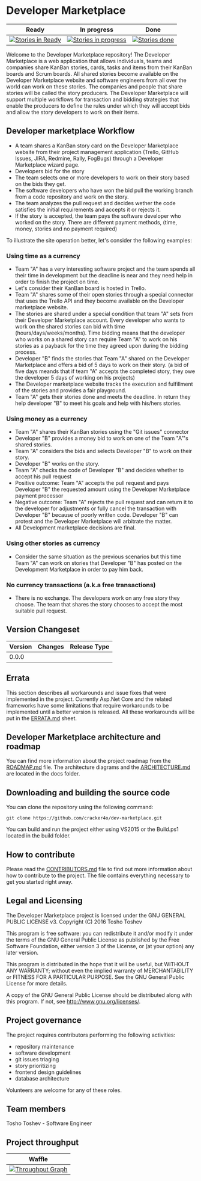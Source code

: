 # Developer Marketplace

|Ready|In progress|Done|
|------|--------|----|
|[![Stories in Ready](https://badge.waffle.io/cracker4o/dev-marketplace.svg?label=ready&title=Ready)](http://waffle.io/cracker4o/dev-marketplace)|[![Stories in progress](https://badge.waffle.io/cracker4o/dev-marketplace.svg?label=In%20Progress&title=In%20Progress)](http://waffle.io/cracker4o/dev-marketplace)|[![Stories done](https://badge.waffle.io/cracker4o/dev-marketplace.svg?label=Done&title=Done)](http://waffle.io/cracker4o/dev-marketplace)|
Welcome to the Developer Marketplace repository! The Developer Marketplace is a web application that allows individuals, teams and companies share KanBan stories, cards, tasks and items from their KanBan boards and Scrum boards. All shared stories become available on the Developer Marketplace website and software engineers from all over the world can work on these stories. The companies and people that share stories will be called the story producers. The Developer Marketplace will support multiple workflows for transaction and bidding strategies that enable the producers to define the rules under which they will accept bids and allow the story developers to work on their items.

## Developer marketplace Workflow

- A team shares a KanBan story card on the Developer Marketplace website from their project management application (Trello, GitHub Issues, JIRA, Redmine, Rally, FogBugs) through a Developer Marketplace wizard page.
- Developers bid for the story
- The team selects one or more developers to work on their story based on the bids they get.
- The software developers who have won the bid pull the working branch from a code repository and work on the story.
- The team analyzes the pull request and decides wether the code satisfies the initial requirements and accepts it or rejects it.
- If the story is accepted, the team pays the software developer who worked on the story. There are different payment methods, (time, money, stories and no payment required)

To illustrate the site operation better, let's consider the following examples:

### Using time as a currency

- Team "A" has a very interesting software project and the team spends all their time in development but the deadline is near and they need help in order to finish the project on time.
- Let's consider their KanBan board is hosted in Trello.
- Team "A" shares some of their open stories through a special connector that uses the Trello API and they become available on the Developer marketplace website.
- The stories are shared under a special condition that team "A" sets from their Developer Marketplace account. Every developer who wants to work on the shared stories can bid with time (hours/days/weeks/months). Time bidding means that the developer who works on a shared story can require Team "A" to work on his stories as a payback for the time they agreed upon during the bidding process.
- Developer "B" finds the stories that Team "A" shared on the Developer Marketplace and offers a bid of 5 days  to work on their story. (a bid of five days meands that if team "A" accepts the completed story, they owe the developer 5 days of working on his projects)
- The Developer marketplace website tracks the execution and fulfillment of the stories and provides a fair playground.
- Team "A" gets their stories done and meets the deadline. In return they help developer "B" to meet his goals and help with his/hers stories.

### Using money as a currency
- Team "A" shares their KanBan stories using the "Git issues" connector
- Developer "B" provides a money bid to work on one of the Team "A"'s shared stories.
- Team "A" considers the bids and selects Developer "B" to work on their story.
- Developer "B" works on the story.
- Team "A" checks the code of Developer "B" and decides whether to accept his pull request
- Positive outcome: Team "A" accepts the pull request and pays Developer "B" the requested amount using the Developer Marketplace payment processor
- Negative outcome: Team "A" rejects the pull request and can return it to the developer for adjustments or fully cancel the transaction with Developer "B" because of poorly written code. Developer "B" can protest and the Developer Marketplace will arbitrate the matter.
- All Development marketplace decisions are final.

### Using other stories as currency
- Consider the same situation as the previous scenarios but this time Team "A" can work on stories that Developer "B" has posted on the Development Marketplace in order to pay him back.

### No currency transactions (a.k.a free transactions)
- There is no exchange. The developers work on any free story they choose. The team that shares the story chooses to accept the most suitable pull request.

## Version Changeset
|Version | Changes |Release Type |
|--------|---------|------------:|
|0.0.0   |         |             |

## Errata
This section describes all workarounds and issue fixes that were implemented in the project. Currently Asp.Net Core and the related frameworks have some limitations that require workarounds to be implemented until a better version is released. All these workarounds will be put in the [ERRATA.md](https://github.com/cracker4o/dev-marketplace/blob/master/docs/ERRATA.md) sheet.

## Developer Marketplace architecture and roadmap
You can find more information about the project roadmap from the [ROADMAP.md](https://github.com/cracker4o/dev-marketplace/blob/master/docs/ROADMAP.md) file.
The architecture diagrams and the [ARCHITECTURE.md](https://github.com/cracker4o/dev-marketplace/blob/master/docs/ARCHITECTURE.md) are located in the docs folder.

## Downloading and building the source code
You can clone the repository using the following command:

`git clone https://github.com/cracker4o/dev-marketplace.git`

You can build and run the project either using VS2015 or the Build.ps1 located in the build folder.

## How to contribute
Please read the [CONTRIBUTORS.md](https://github.com/cracker4o/dev-marketplace/blob/master/docs/CONTRIBUTORS.md) file to find out more information about how to contribute to the project.
The file contains everything necessary to get you started right away.

## Legal and Licensing
The Developer Marketplace project is licensed under the GNU GENERAL PUBLIC LICENSE v3.
 Copyright (C) 2016  Tosho Toshev

This program is free software: you can redistribute it and/or modify
it under the terms of the GNU General Public License as published by
the Free Software Foundation, either version 3 of the License, or
(at your option) any later version.

This program is distributed in the hope that it will be useful,
but WITHOUT ANY WARRANTY; without even the implied warranty of
MERCHANTABILITY or FITNESS FOR A PARTICULAR PURPOSE.  See the
GNU General Public License for more details.

A copy of the GNU General Public License should be distributed
along with this program.  If not, see <http://www.gnu.org/licenses/>.

## Project governance

The project requires contributors performing the following activities:
- repository maintenance
- software development
- git issues triaging
- story prioritizing
- frontend design guidelines
- database architecture

Volunteers are welcome for any of these roles.

## Team members

Tosho Toshev - Software Engineer

## Project throughput

|Waffle|
|------|
|[![Throughput Graph](https://graphs.waffle.io/cracker4o/dev-marketplace/throughput.svg)](https://waffle.io/cracker4o/dev-marketplace/metrics/throughput)|

